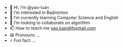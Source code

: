 - 👋 Hi, I’m @yao-luan
- 👀 I’m interested in Badminton
- 🌱 I’m currently learning Computer Science and English
- 💞️ I’m looking to collaborate on algorithm
- 📫 How to reach me yao.luan@foxmail.com
- 😄 Pronouns: ...
- ⚡ Fun fact: ...

<!---
yao-luan/yao-luan is a ✨ special ✨ repository because its `README.md` (this file) appears on your GitHub profile.
You can click the Preview link to take a look at your changes.
--->
